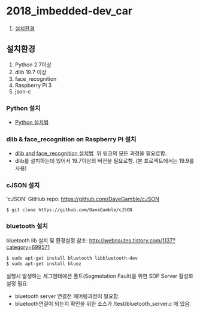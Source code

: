 # 2018_imbedded-dev_car
1. [설치환경](#설치환경)


## 설치환경
1. Python 2.7이상
2. dlib 19.7 이상
3. face_recognition
4. Raspberry Pi 3
5. json-c
### Python 설치
 * [Python 설치법](http://tofusoup429.tistory.com/2)

### dlib & face_recognition on Raspberry Pi 설치
 * [dlib and face_recognition 설치법](https://gist.github.com/ageitgey/1ac8dbe8572f3f533df6269dab35df65)
  위 링크의 모든 과정을 필요로함.
 * dlib를 설치하는데 있어서 19.7이상의 버전을 필요로함. (본 프로젝트에서는 19.9를 사용)
  
### cJSON 설치
 'cJSON' GitHub repo: https://github.com/DaveGamble/cJSON
 
 ```sh
 $ git clone https://github.com/DaveGamble/cJSON
 ```
 
### bluetooth 설치
 bluetooth lib 설치 및 환경설정 참조: http://webnautes.tistory.com/1137?category=699571
```sh
$ sudo apt-get install bluetooth libbluetooth-dev
$ sudo apt-get install bluez
```
 실행시 발생하는 세그멘테에션 폴트(Segmetation Fault)을 위한 SDP Server 활성화 설정 필요.
 * bluetooth server 연결전 페어링과정이 필요함.
 * bluetooth연결이 되는지 확인을 위한 소스가 /test/bluetooth_server.c 에 있음.
